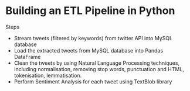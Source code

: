 # Building an ETL Pipeline in Python
Steps
- Stream tweets (filtered by keywords) from twitter API into MySQL database
- Load the extracted tweets from MySQL database into Pandas DataFrame
- Clean the tweets by using Natural Language Processing techniques, including normalisation, removing stop words, punctuation and HTML, tokenisation, lemmatisation.
- Perform Sentiment Analysis for each tweet using TextBlob library
